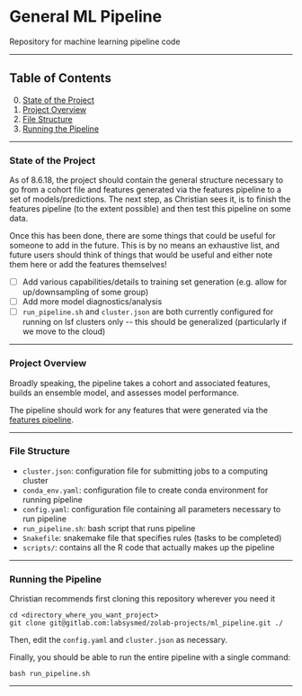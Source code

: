 # General ML Pipeline
Repository for machine learning pipeline code

<hr>

## Table of Contents
0. [State of the Project](#State_of_the_Project)
1. [Project Overview](#Project_Overview)
2. [File Structure](#Directory_Structure)
3. [Running the Pipeline](#Running_the_Pipeline)

<hr>

### State of the Project <a name='State_of_the_Project'></a>
As of 8.6.18, the project should contain the general structure necessary to go from a cohort file and features generated via the features pipeline to a set of models/predictions. The next step, as Christian sees it, is to finish the features pipeline (to the extent possible) and then test this pipeline on some data.

Once this has been done, there are some things that could be useful for someone to add in the future. This is by no means an exhaustive list, and future users should think of things that would be useful and either note them here or add the features themselves!

- [ ] Add various capabilities/details to training set generation (e.g. allow for up/downsampling of some group)
- [ ] Add more model diagnostics/analysis
- [ ] `run_pipeline.sh` and `cluster.json` are both currently configured for running on lsf clusters only -- this should be generalized (particularly if we move to the cloud) 

<hr>

### Project Overview <a name='Project_Overview'></a>
Broadly speaking, the pipeline takes a cohort and associated features, builds an ensemble model, and assesses model performance.

The pipeline should work for any features that were generated via the [features pipeline](../standard_features).

<hr>

### File Structure <a name='File_Structure'></a>
- `cluster.json`: configuration file for submitting jobs to a computing cluster
- `conda_env.yaml`: configuration file to create conda environment for running pipeline
- `config.yaml`: configuration file containing  all parameters necessary to run pipeline
- `run_pipeline.sh`: bash script that runs pipeline
- `Snakefile`: snakemake file that specifies rules (tasks to be completed)
- `scripts/`: contains all the R code that actually makes up the pipeline

<hr>

### Running the Pipeline <a name='Running_the_Pipeline'></a>
Christian recommends first cloning this repository wherever you need it
```console
cd <directory_where_you_want_project>
git clone git@gitlab.com:labsysmed/zolab-projects/ml_pipeline.git ./
```

Then, edit the `config.yaml` and `cluster.json` as necessary.

Finally, you should be able to run the entire pipeline with a single command:

```console
bash run_pipeline.sh
```

<hr>
